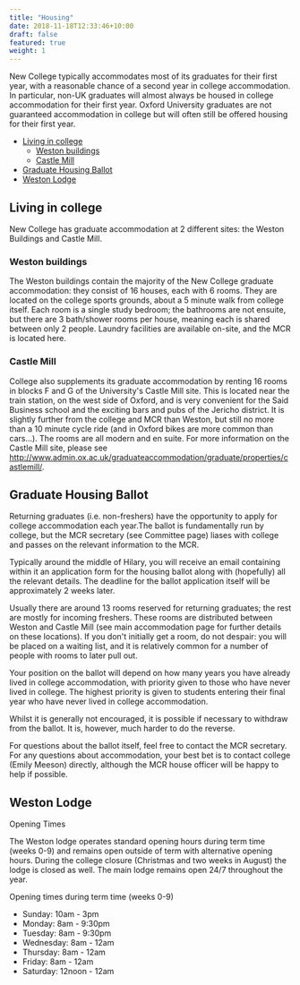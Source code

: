 ```yaml
---
title: "Housing"
date: 2018-11-18T12:33:46+10:00
draft: false
featured: true
weight: 1
---
```


New College typically accommodates most of its graduates for their first year, with a reasonable chance of a second year in college accommodation. In particular, non-UK graduates will almost always be housed in college accommodation for their first year. Oxford University graduates are not guaranteed accommodation in college but will often still be offered housing for their first year.

- [Living in college](#living-in-college)
  - [Weston buildings](#weston-buildings)
  - [Castle Mill](#castle-mill)
- [Graduate Housing Ballot](#graduate-housing-ballot)
- [Weston Lodge](#weston-lodge)

## Living in college

New College has graduate accommodation at 2 different sites: the Weston Buildings and Castle Mill.
### Weston buildings

The Weston buildings contain the majority of the New College graduate accommodation: they consist of 16 houses, each with 6 rooms. They are located on the college sports grounds, about a 5 minute walk from college itself. Each room is a single study bedroom; the bathrooms are not ensuite, but there are 3 bath/shower rooms per house, meaning each is shared between only 2 people. Laundry facilities are available on-site, and the MCR is located here.

### Castle Mill

College also supplements its graduate accommodation by renting 16 rooms in blocks F and G of the University's Castle Mill site. This is located near the train station, on the west side of Oxford, and is very convenient for the Said Business school and the exciting bars and pubs of the Jericho district. It is slightly further from the college and MCR than Weston, but still no more than a 10 minute cycle ride (and in Oxford bikes are more common than cars...). The rooms are all modern and en suite. For more information on the Castle Mill site, please see http://www.admin.ox.ac.uk/graduateaccommodation/graduate/properties/castlemill/.

## Graduate Housing Ballot

Returning graduates (i.e. non-freshers) have the opportunity to apply for college accommodation each year.The ballot is fundamentally run by college, but the MCR secretary (see Committee page) liases with college and passes on the relevant information to the MCR.

Typically around the middle of Hilary, you will receive an email containing within it an application form for the housing ballot along with (hopefully) all the relevant details. The deadline for the ballot application itself will be approximately 2 weeks later.

Usually there are around 13 rooms reserved for returning graduates; the rest are mostly for incoming freshers. These rooms are distributed between Weston and Castle Mill (see main accommodation page for further details on these locations). If you don't initially get a room, do not despair: you will be placed on a waiting list, and it is relatively common for a number of people with rooms to later pull out.

Your position on the ballot will depend on how many years you have already lived in college accommodation, with priority given to those who have never lived in college. The highest priority is given to students entering their final year who have never lived in college accommodation.

Whilst it is generally not encouraged, it is possible if necessary to withdraw from the ballot. It is, however, much harder to do the reverse.

For questions about the ballot itself, feel free to contact the MCR secretary. For any questions about accommodation, your best bet is to contact college (Emily Meeson) directly, although the MCR house officer will be happy to help if possible.


## Weston Lodge

Opening Times

The Weston lodge operates standard opening hours during term time (weeks 0-9) and remains open outside of term with alternative opening hours. During the college closure (Christmas and two weeks in August) the lodge is closed as well. The main lodge remains open 24/7 throughout the year.

Opening times during term time (weeks 0-9)

- Sunday: 10am - 3pm
- Monday: 8am - 9:30pm
- Tuesday: 8am - 9:30pm
- Wednesday: 8am - 12am
- Thursday: 8am - 12am
- Friday: 8am - 12am
- Saturday: 12noon - 12am